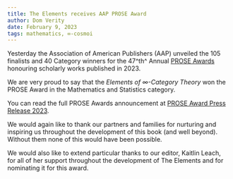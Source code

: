 ```yaml
---
title: The Elements receives AAP PROSE Award
author: Dom Verity
date: February 9, 2023
tags: mathematics, ∞-cosmoi
---
```


Yesterday the Association of American Publishers (AAP) unveiled the 105 finalists and 40 Category winners for the 47^th^ Annual [PROSE Awards](https://proseawards.com) honouring scholarly works published in 2023.

We are very proud to say that the _Elements of ∞-Category Theory_ won the PROSE Award in the Mathematics and Statistics category.

<!--more-->

You can read the full PROSE Awards announcement at [PROSE Award Press Release 2023](https://publishers.org/news/association-of-american-publishers-announces-finalists-and-category-winners-for-2023-prose-awards/).

We would again like to thank our partners and families for nurturing and inspiring us throughout the development of this book (and well beyond). Without them none of this would have been possible.

We would also like to extend particular thanks to our editor, Kaitlin Leach, for all of her support throughout the development of The Elements and for nominating it for this award.
